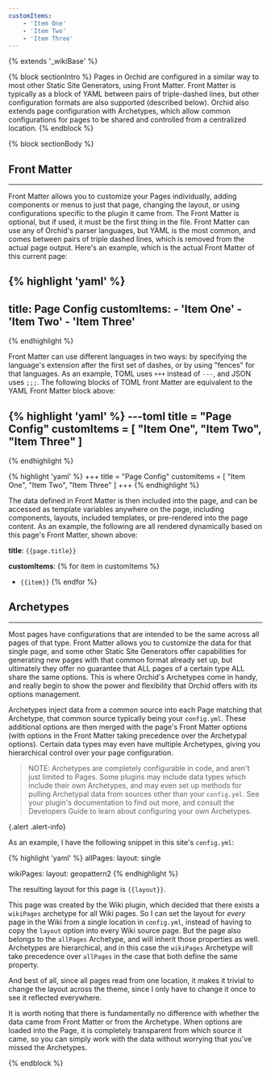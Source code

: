 ```yaml
---
customItems:
    - 'Item One'
    - 'Item Two'
    - 'Item Three'
---
```


{% extends '_wikiBase' %}

{% block sectionIntro %}
Pages in Orchid are configured in a similar way to most other Static Site Generators, using Front Matter. Front Matter
is typically as a block of YAML between pairs of triple-dashed lines, but other configuration formats are also supported 
(described below). Orchid also extends page configuration with Archetypes, which allow common configurations for pages 
to be shared and controlled from a centralized location.
{% endblock %}

{% block sectionBody %}
## Front Matter
***

Front Matter allows you to customize your Pages individually, adding components or menus to just that page, changing the
layout, or using configurations specific to the plugin it came from. The Front Matter is optional, but if used, it must
be the first thing in the file. Front Matter can use any of Orchid's parser languages, but YAML is the most common, and 
comes between pairs of triple dashed lines, which is removed from the actual page output. Here's an example, which is 
the actual Front Matter of this current page:

{% highlight 'yaml' %}
---
title: Page Config
customItems:
    - 'Item One'
    - 'Item Two'
    - 'Item Three'
---
{% endhighlight %}


Front Matter can use different languages in two ways: by specifying the language's extension after the first set of 
dashes, or by using "fences" for that languages. As an example, TOML uses `+++` instead of `---`, and JSON uses `;;;`. 
The following blocks of TOML front Matter are equivalent to the YAML Front Matter block above:

{% highlight 'yaml' %}
---toml
title = "Page Config"
customItems = [
  "Item One",
  "Item Two",
  "Item Three"
]
---
{% endhighlight %}

{% highlight 'yaml' %}
+++
title = "Page Config"
customItems = [
  "Item One",
  "Item Two",
  "Item Three"
]
+++
{% endhighlight %}


The data defined in Front Matter is then included into the page, and can be accessed as template variables anywhere on 
the page, including components, layouts, included templates, or pre-rendered into the page content. As an example, the 
following are all rendered dynamically based on this page's Front Matter, shown above:

**title**: `{{page.title}}`

**customItems**:
{% for item in customItems %}
* `{{item}}`
{% endfor %}

## Archetypes
*** 

Most pages have configurations that are intended to be the same across all pages of that type. Front Matter allows you 
to customize the data for that single page, and some other Static Site Generators offer capabilities for generating new
pages with that common format already set up, but ultimately they offer no guarantee that ALL pages of a certain type
ALL share the same options. This is where Orchid's Archetypes come in handy, and really begin to show the power and 
flexibility that Orchid offers with its options management. 

Archetypes inject data from a common source into each Page matching that Archetype, that common source typically being
your `config.yml`. These additional options are then merged with the page's Front Matter options (with options in the
Front Matter taking precedence over the Archetypal options). Certain data types may even have multiple Archetypes, 
giving you hierarchical control over your page configuration.

> NOTE: Archetypes are completely configurable in code, and aren't just limited to Pages. Some plugins may include data
> types which include their own Archetypes, and may even set up methods for pulling Archetypal data from sources other
> than your `config.yml`. See your plugin's documentation to find out more, and consult the Developers Guide to learn 
> about configuring your own Archetypes.

{.alert .alert-info}

As an example, I have the following snippet in this site's `config.yml`:

{% highlight 'yaml' %}
allPages:
  layout: single

wikiPages:
  layout: geopattern2
{% endhighlight %}

The resulting layout for this page is `{{layout}}`.

This page was created by the Wiki plugin, which decided that there exists a `wikiPages` archetype for all Wiki pages. So
I can set the layout for _every_ page in the Wiki from a single location in `config.yml`, instead of having to copy the
`layout` option into every Wiki source page. But the page also belongs to the `allPages` Archetype, and will inherit 
those properties as well. Archetypes are hierarchical, and in this case the `wikiPages` Archetype will take precedence 
over `allPages` in the case that both define the same property.
 
And best of all, since all pages read from one location, it makes it trivial to change the layout across the theme, 
since I only have to change it once to see it reflected everywhere.

It is worth noting that there is fundamentally no difference with whether the data came from Front Matter or from the 
Archetype. When options are loaded into the Page, it is completely transparent from which source it came, so you can 
simply work with the data without worrying that you've missed the Archetypes. 

{% endblock %}